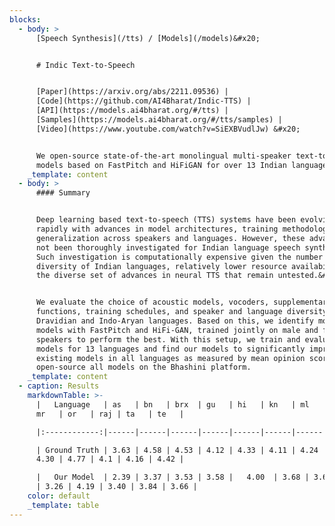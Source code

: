 ```yaml
---
blocks:
  - body: >
      [Speech Synthesis](/tts) / [Models](/models)&#x20;


      # Indic Text-to-Speech


      [Paper](https://arxiv.org/abs/2211.09536) |
      [Code](https://github.com/AI4Bharat/Indic-TTS) |
      [API](https://models.ai4bharat.org/#/tts) |
      [Samples](https://models.ai4bharat.org/#/tts/samples) |
      [Video](https://www.youtube.com/watch?v=SiEXBVudlJw) &#x20;


      We open-source state-of-the-art monolingual multi-speaker text-to-speech
      models based on FastPitch and HiFiGAN for over 13 Indian languages.
    _template: content
  - body: >
      #### Summary


      Deep learning based text-to-speech (TTS) systems have been evolving
      rapidly with advances in model architectures, training methodologies, and
      generalization across speakers and languages. However, these advances have
      not been thoroughly investigated for Indian language speech synthesis.
      Such investigation is computationally expensive given the number and
      diversity of Indian languages, relatively lower resource availability, and
      the diverse set of advances in neural TTS that remain untested.&#x20;


      We evaluate the choice of acoustic models, vocoders, supplementary loss
      functions, training schedules, and speaker and language diversity for
      Dravidian and Indo-Aryan languages. Based on this, we identify monolingual
      models with FastPitch and HiFi-GAN, trained jointly on male and female
      speakers to perform the best. With this setup, we train and evaluate TTS
      models for 13 languages and find our models to significantly improve upon
      existing models in all languages as measured by mean opinion scores. We
      open-source all models on the Bhashini platform.
    _template: content
  - caption: Results
    markdownTable: >-
      |   Language   | as   | bn   | brx  | gu   | hi   | kn   | ml   | mni  |
      mr   | or   | raj | ta   | te   |

      |:------------:|------|------|------|------|------|------|------|------|------|------|-----|------|------|

      | Ground Truth | 3.63 | 4.58 | 4.53 | 4.12 | 4.33 | 4.11 | 4.24 | 4.58 | 
      4.30 | 4.77 | 4.1 | 4.16 | 4.42 |

      |   Our Model  | 2.39 | 3.37 | 3.53 | 3.58 |   4.00  | 3.68 | 3.64 |  3.30
      | 3.26 | 4.19 | 3.40 | 3.84 | 3.66 |
    color: default
    _template: table
---
```


